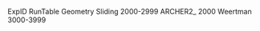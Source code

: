 ExpID       RunTable        Geometry    Sliding
2000-2999   ARCHER2_        2000        Weertman
3000-3999   